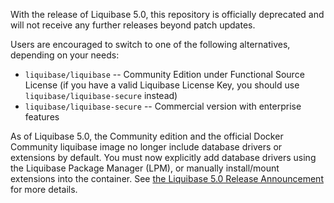 With the release of Liquibase 5.0, this repository is officially deprecated and will not receive any further releases beyond patch updates.

Users are encouraged to switch to one of the following alternatives, depending on your needs:

- `liquibase/liquibase` -- Community Edition under Functional Source License (if you have a valid Liquibase License Key, you should use `liquibase/liquibase-secure` instead)
- `liquibase/liquibase-secure` -- Commercial version with enterprise features

As of Liquibase 5.0, the Community edition and the official Docker Community liquibase image no longer include database drivers or extensions by default. You must now explicitly add database drivers using the Liquibase Package Manager (LPM), or manually install/mount extensions into the container. See [the Liquibase 5.0 Release Announcement](https://www.liquibase.com/blog/liquibase-5-0-release) for more details.
